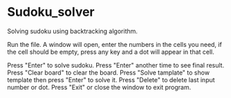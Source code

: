 # Sudoku_solver
Solving sudoku using backtracking algorithm.

Run the file. A window will open, enter the numbers 
in the cells you need, if the cell should be empty, 
press any key and a dot will appear in that cell.

Press "Enter" to solve sudoku.
Press "Enter" another time to see final result.
Press "Clear board" to clear the board.
Press "Solve tamplate" to show template then press
"Enter" to solve it.
Press "Delete" to delete last input number or dot.
Press "Exit" or close the window to exit program. 
